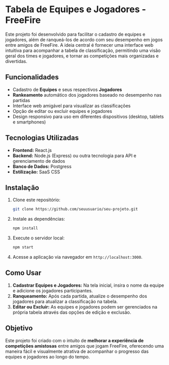 
# Tabela de Equipes e Jogadores - FreeFire

Este projeto foi desenvolvido para facilitar o cadastro de equipes e jogadores, além de ranqueá-los de acordo com seu desempenho em jogos entre amigos de FreeFire. A ideia central é fornecer uma interface web intuitiva para acompanhar a tabela de classificação, permitindo uma visão geral dos times e jogadores, e tornar as competições mais organizadas e divertidas.

## Funcionalidades

- Cadastro de **Equipes** e seus respectivos **Jogadores**
- **Rankeamento** automático dos jogadores baseado no desempenho nas partidas
- Interface web amigável para visualizar as classificações
- Opção de editar ou excluir equipes e jogadores
- Design responsivo para uso em diferentes dispositivos (desktop, tablets e smartphones)

## Tecnologias Utilizadas

- **Frontend:** React.js
- **Backend:** Node.js (Express) ou outra tecnologia para API e gerenciamento de dados
- **Banco de Dados:** Postgress
- **Estilização:** SaaS CSS 


## Instalação

1. Clone este repositório:
   ```bash
   git clone https://github.com/seuusuario/seu-projeto.git
   ```

2. Instale as dependências:
   ```bash
   npm install
   ```

3. Execute o servidor local:
   ```bash
   npm start
   ```

4. Acesse a aplicação via navegador em `http://localhost:3000`.

## Como Usar

1. **Cadastrar Equipes e Jogadores:** Na tela inicial, insira o nome da equipe e adicione os jogadores participantes.
2. **Ranqueamento:** Após cada partida, atualize o desempenho dos jogadores para atualizar a classificação na tabela.
3. **Editar ou Excluir:** As equipes e jogadores podem ser gerenciados na própria tabela através das opções de edição e exclusão.

## Objetivo

Este projeto foi criado com o intuito de **melhorar a experiência de competições amistosas** entre amigos que jogam FreeFire, oferecendo uma maneira fácil e visualmente atrativa de acompanhar o progresso das equipes e jogadores ao longo do tempo.

